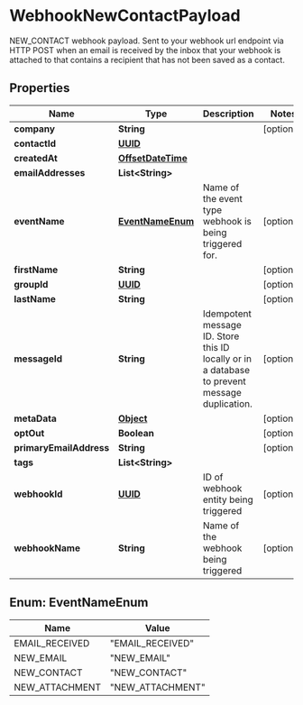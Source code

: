 

# WebhookNewContactPayload

NEW_CONTACT webhook payload. Sent to your webhook url endpoint via HTTP POST when an email is received by the inbox that your webhook is attached to that contains a recipient that has not been saved as a contact.
## Properties

Name | Type | Description | Notes
------------ | ------------- | ------------- | -------------
**company** | **String** |  |  [optional]
**contactId** | [**UUID**](UUID) |  | 
**createdAt** | [**OffsetDateTime**](OffsetDateTime) |  | 
**emailAddresses** | **List&lt;String&gt;** |  | 
**eventName** | [**EventNameEnum**](#EventNameEnum) | Name of the event type webhook is being triggered for. |  [optional]
**firstName** | **String** |  |  [optional]
**groupId** | [**UUID**](UUID) |  |  [optional]
**lastName** | **String** |  |  [optional]
**messageId** | **String** | Idempotent message ID. Store this ID locally or in a database to prevent message duplication. |  [optional]
**metaData** | [**Object**]() |  |  [optional]
**optOut** | **Boolean** |  |  [optional]
**primaryEmailAddress** | **String** |  |  [optional]
**tags** | **List&lt;String&gt;** |  | 
**webhookId** | [**UUID**](UUID) | ID of webhook entity being triggered |  [optional]
**webhookName** | **String** | Name of the webhook being triggered |  [optional]



## Enum: EventNameEnum

Name | Value
---- | -----
EMAIL_RECEIVED | &quot;EMAIL_RECEIVED&quot;
NEW_EMAIL | &quot;NEW_EMAIL&quot;
NEW_CONTACT | &quot;NEW_CONTACT&quot;
NEW_ATTACHMENT | &quot;NEW_ATTACHMENT&quot;



